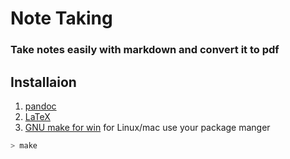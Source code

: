 # Note Taking 

### Take notes easily with markdown and convert it to pdf 
## Installaion 
1. [pandoc](https://pandoc.org/installing.html)
2. [LaTeX](https://www.latex-project.org/get/)
3. [GNU make for win](http://gnuwin32.sourceforge.net/packages/make.htm) for Linux/mac use your package manger
```bash
> make 
```
